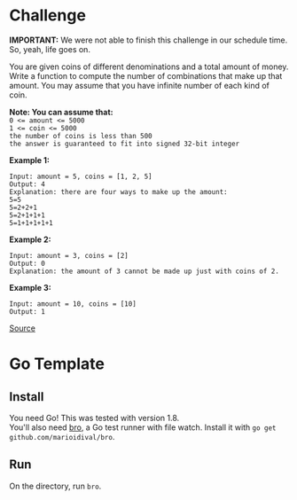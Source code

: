 # Challenge

**IMPORTANT:** We were not able to finish this challenge in our schedule time. So, yeah, life goes on.

You are given coins of different denominations and a total amount of money. Write a function to compute the number of combinations that make up that amount. You may assume that you have infinite number of each kind of coin.  

**Note: You can assume that:**  
`0 <= amount <= 5000`  
`1 <= coin <= 5000`  
`the number of coins is less than 500`  
`the answer is guaranteed to fit into signed 32-bit integer`

**Example 1:**

```
Input: amount = 5, coins = [1, 2, 5]
Output: 4
Explanation: there are four ways to make up the amount:
5=5
5=2+2+1
5=2+1+1+1
5=1+1+1+1+1
```

**Example 2:**

```
Input: amount = 3, coins = [2]
Output: 0
Explanation: the amount of 3 cannot be made up just with coins of 2.
```

**Example 3:**

```
Input: amount = 10, coins = [10] 
Output: 1
```

[Source](https://leetcode.com/problems/coin-change-2)

# Go Template

## Install
You need Go! This was tested with version 1.8.  
You'll also need [bro](https://github.com/marioidival/bro), a Go test runner with file watch. Install it with `go get github.com/marioidival/bro`.

## Run
On the directory, run `bro`.

